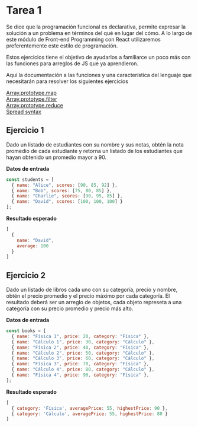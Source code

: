 # Tarea 1

Se dice que la programación funcional es declarativa, permite expresar la
solución a un problema en términos del qué en lugar del cómo. A lo largo de este
módulo de Front-end Programming con React utilizaremos preferentemente este
estilo de programación.

Estos ejercicios tiene el objetivo de ayudarlos a familiarce un poco más con las
funciones para arreglos de JS que ya aprendieron.

Aquí la documentación a las funciones y una característica del lenguaje que
necesitarán para resolver los siguientes ejercicios

[Array.prototype.map](https://developer.mozilla.org/en-US/docs/Web/JavaScript/Reference/Global_Objects/Array/map)<br/>
[Array.prototype.filter](https://developer.mozilla.org/en-US/docs/Web/JavaScript/Reference/Global_Objects/Array/filter)<br/>
[Array.prototype.reduce](https://developer.mozilla.org/en-US/docs/Web/JavaScript/Reference/Global_Objects/Array/reduce)<br/>
[Spread syntax](https://developer.mozilla.org/en-US/docs/Web/JavaScript/Reference/Operators/Spread_syntax)


## Ejercicio 1

Dado un listado de estudiantes con su nombre y sus notas, obtén la nota promedio
de cada estudiante y retorna un listado de los estudiantes que hayan obtenido un
promedio mayor a 90.

**Datos de entrada**

```javascript
const students = [
  { name: "Alice", scores: [90, 85, 92] },
  { name: "Bob", scores: [75, 80, 85] },
  { name: "Charlie", scores: [90, 95, 85] },
  { name: "David", scores: [100, 100, 100] }
];
```

**Resultado esperado**

```javascript
[
  {
    name: "David",
    average: 100
  }
]
```

<div style="page-break-after: always;"></div>

## Ejercicio 2

Dado un listado de libros cada uno con su categoría, precio y nombre, obtén el
precio promedio y el precio máximo por cada categoría. El resultado deberá ser
un arreglo de objetos, cada objeto represeta a una categoría con su precio
promedio y precio más alto.


**Datos de entrada**

```javascript
const books = [
  { name: "Física 1", price: 20, category: "Física" },
  { name: "Cálculo 1", price: 30, category: "Cálculo" },
  { name: "Física 2", price: 40, category: "Física" },
  { name: "Cálculo 2", price: 50, category: "Cálculo" },
  { name: "Cálculo 3", price: 60, category: "Cálculo" },
  { name: "Física 3", price: 70, category: "Física" },
  { name: "Cálculo 4", price: 80, category: "Cálculo" },
  { name: "Física 4", price: 90, category: "Física" },
];
```

**Resultado esperado**

```javascript
[
  { category: 'Física', averagePrice: 55, highestPrice: 90 },
  { category: 'Cálculo', averagePrice: 55, highestPrice: 80 }
]
```
